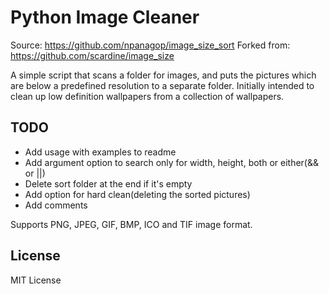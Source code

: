 Python Image Cleaner
===================


Source: https://github.com/npanagop/image_size_sort
Forked from: https://github.com/scardine/image_size

A simple script that scans a folder for images, and puts the pictures which are
below a predefined resolution to a separate folder. Initially intended to clean
up low definition wallpapers from a collection of wallpapers.

TODO
----

- Add usage with examples to readme
- Add argument option to search only for width, height, both or either(&& or ||)
- Delete sort folder at the end if it's empty
- Add option for hard clean(deleting the sorted pictures)
- Add comments

Supports PNG, JPEG, GIF, BMP, ICO and TIF image format.

License
--------

MIT License

